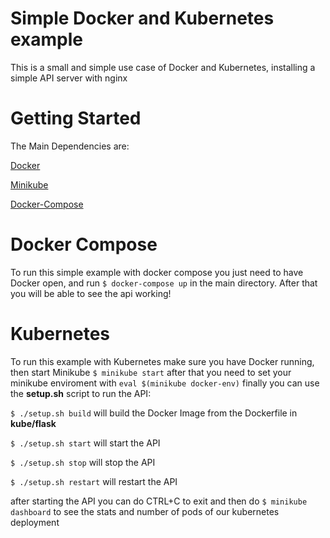 # Simple Docker and Kubernetes example

This is a small and simple use case of Docker and Kubernetes, installing a simple API server with nginx

# Getting Started

The Main Dependencies are:

[Docker](https://www.docker.com/)

[Minikube](https://minikube.sigs.k8s.io/docs/start/)

[Docker-Compose](https://docs.docker.com/compose/install/)

# Docker Compose

To run this simple example with docker compose you just need to have Docker open, and run `$ docker-compose up` in the main directory.
After that you will be able to see the api working!

# Kubernetes

To run this example with Kubernetes make sure you have Docker running, then start Minikube `$ minikube start` after that you need to set your minikube enviroment with `eval $(minikube docker-env)`
finally you can use the **setup.sh** script to run the API:

`$ ./setup.sh build` will build the Docker Image from the Dockerfile in **kube/flask**

`$ ./setup.sh start` will start the API

`$ ./setup.sh stop` will stop the API

`$ ./setup.sh restart` will restart the API

after starting the API you can do CTRL+C to exit and then do `$ minikube dashboard` to see the stats and number of pods of our kubernetes deployment